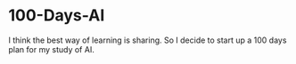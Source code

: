 # 100-Days-AI
I think the best way of learning is sharing. So I decide to start up a 100 days plan for my study of AI.
